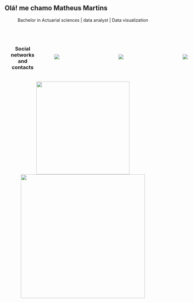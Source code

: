 ## Olá! me chamo Matheus Martins

<!-- Subtitle -->
<div class="skills" align="center">

  Bachelor in Actuarial sciences | data analyst | Data visualization
</div>

<br>

<div class="social" style="display: flex;
    flex-direction: row;
    justify-content: space-around;
    align-items: center;
    padding: 20px;
    gap: 64px;" align="center">
<!--<a href="https://github.com/Matheusmartin04" target="_blank">
    <img src="https://img.icons8.com/ios-glyphs/30/ffffff/github.png"/>
</a> -->
    <h3> Social networks and contacts </h3>
<a href="https://www.linkedin.com/in/matheus-martins-7aa01721b/"  target="_blank">
    <img src="https://img.icons8.com/ios-filled/30/ffffff/linkedin.png">
</a>
    &nbsp&nbsp&nbsp&nbsp&nbsp&nbsp&nbsp&nbsp&nbsp&nbsp&nbsp&nbsp&nbsp&nbsp&nbsp&nbsp
<a href="https://t.me/alanelias"  target="_blank">
    <img src="https://img.icons8.com/ios-filled/30/ffffff/telegram-app.png">
</a>
    &nbsp&nbsp&nbsp&nbsp&nbsp&nbsp&nbsp&nbsp&nbsp&nbsp&nbsp&nbsp&nbsp&nbsp&nbsp&nbsp
<a href = "mailto:flatheus248@gmail.com"  target="_blank">
    <img src="https://img.icons8.com/ios-glyphs/30/ffffff/gmail.png">
</a>
  
</div>

<div align="center">
  <a href="https://github.com/Matheusmartin04">
  <img width = "300em" src="https://github-readme-stats.vercel.app/api?username=Matheusmartin04&show_icons=true&theme=dracula&include_all_commits=true&count_private=false"/>
  <img width = "400em" src="https://github-readme-stats.vercel.app/api/top-langs/?username=Matheusmartin04&layout=compact&langs_count=7&theme=dracula"/>
</div>
